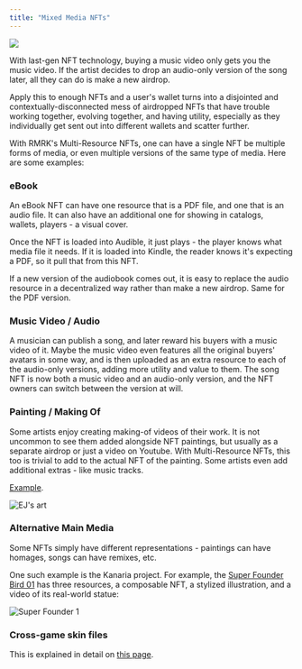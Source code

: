 ```yaml
---
title: "Mixed Media NFTs"
---
```


![](../../static/img/post_imgs/mr_01.png)

With last-gen NFT technology, buying a music video only gets you the music video. If the artist
decides to drop an audio-only version of the song later, all they can do is make a new airdrop.

Apply this to enough NFTs and a user's wallet turns into a disjointed and contextually-disconnected
mess of airdropped NFTs that have trouble working together, evolving together, and having utility, especially as they individually get sent out into different wallets and scatter further.

With RMRK's Multi-Resource NFTs, one can have a single NFT be multiple forms of media, or even multiple versions of the same type of media. Here are some examples:

### eBook

An eBook NFT can have one resource that is a PDF file, and one that is an audio file. It can also have an additional one for showing in catalogs, wallets, players - a visual cover.

Once the NFT is loaded into Audible, it just plays - the player knows what media file it needs. If it is loaded into Kindle, the reader knows it's expecting a PDF, so it pull that from this NFT.

If a new version of the audiobook comes out, it is easy to replace the audio resource in a decentralized way rather than make a new airdrop. Same for the PDF version.

### Music Video / Audio

A musician can publish a song, and later reward his buyers with a music video of it. Maybe the music video even features all the original buyers' avatars in some way, and is then uploaded as an extra resource to each of the audio-only versions, adding more utility and value to them. The song NFT is now both a music video and an audio-only version, and the NFT owners can switch between the version at will.

### Painting / Making Of

Some artists enjoy creating making-of videos of their work. It is not uncommon to see them added alongside NFT paintings, but usually as a separate airdrop or just a video on Youtube. With Multi-Resource NFTs, this too is trivial to add to the actual NFT of the painting. Some artists even add additional extras - like music tracks.

[Example](https://singular.app/collectibles/13353782-8ac9852f42a86a395d-8GDSY-SATOMI_15_RARE_EDITION-00000015).

![EJ's art](../../static/img/post_imgs/ej.png)

### Alternative Main Media

Some NFTs simply have different representations - paintings can have homages, songs can have remixes, etc.

One such example is the Kanaria project. For example, the [Super Founder Bird 01](https://singular.app/collectibles/8949162-e0b9bdcc456a36497a-KANBIRD-KANS-00000001) has three resources, a composable NFT, a stylized illustration, and a video of its real-world statue:

![Super Founder 1](../../static/img/post_imgs/sf1.png)

### Cross-game skin files

This is explained in detail on [this page](/usecases/cross_game_skins).